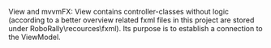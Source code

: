 View and mvvmFX: View contains controller-classes without logic (according to a better overview related fxml files in this project are stored under RoboRally\recources\fxml). Its purpose is to establish a connection to the ViewModel. 